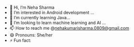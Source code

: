 - 👋 Hi, I’m Neha Sharma
- 👀 I’m interested in Android development ...
- 🌱 I’m currently learning Java...
- 💞️ I’m looking to learn machine learning and AI ...
- 📫 How to reach me @nehakumarisharma.0809@gmail.com
- 😄 Pronouns: She/her
- ⚡ Fun fact: 

<!---
neharika08/neharika08 is a ✨ special ✨ repository because its `README.md` (this file) appears on your GitHub profile.
You can click the Preview link to take a look at your changes.
--->
